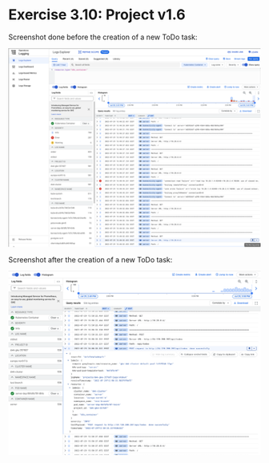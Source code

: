 # Exercise 3.10: Project v1.6

Screenshot done before the creation of a new ToDo task:

![here](./Screenshot%202022-07-29%20at%2015.43.32.png)


Screenshot after the creation of a new ToDo task:

![here](./Screenshot%202022-07-29%20at%2015.52.01.png)